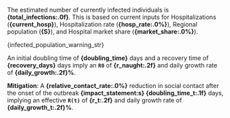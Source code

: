 The estimated number of currently infected individuals is **{total_infections:.0f}**. This is based on current inputs for
    Hospitalizations (**{current_hosp}**), Hospitalization rate (**{hosp_rate:.0%}**), Regional population (**{S}**),
    and Hospital market share (**{market_share:.0%}**).

{infected_population_warning_str}

An initial doubling time of **{doubling_time}** days and a recovery time of **{recovery_days}** days imply an **`R0`** of
 **{r_naught:.2f}** and daily growth rate of **{daily_growth:.2f}%**.

**Mitigation**: A **{relative_contact_rate:.0%}** reduction in social contact after the onset of the
outbreak **{impact_statement:s} {doubling_time_t:.1f}** days, implying an effective **`R(t)`** of **{r_t:.2f}**
and daily growth rate of **{daily_growth_t:.2f}%**.
